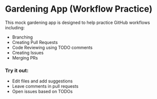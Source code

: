 # Gardening App (Workflow Practice)

This mock gardening app is designed to help practice GitHub workflows including:

- Branching
- Creating Pull Requests
- Code Reviewing using TODO comments
- Creating Issues
- Merging PRs

### Try it out:

- Edit files and add suggestions
- Leave comments in pull requests
- Open issues based on TODOs
